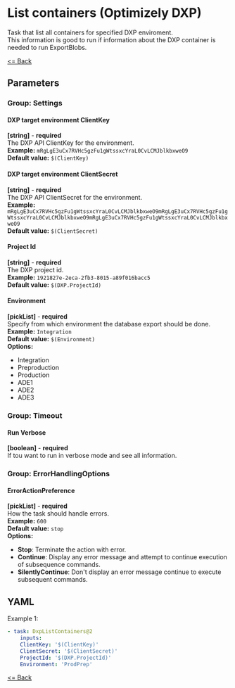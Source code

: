 # List containers (Optimizely DXP)
Task that list all containers for specified DXP enviroment.  
This information is good to run if information about the DXP container is needed to run ExportBlobs.


[<= Back](../README.md)

## Parameters
### Group: Settings

#### DXP target environment ClientKey
**[string]** - **required**  
The DXP API ClientKey for the environment.  
**Example:** `mRgLgE3uCx7RVHc5gzFu1gWtssxcYraL0CvLCMJblkbxweO9`  
**Default value:** `$(ClientKey)`

#### DXP target environment ClientSecret
**[string]** - **required**  
The DXP API ClientSecret for the environment.  
**Example:** `mRgLgE3uCx7RVHc5gzFu1gWtssxcYraL0CvLCMJblkbxweO9mRgLgE3uCx7RVHc5gzFu1gWtssxcYraL0CvLCMJblkbxweO9mRgLgE3uCx7RVHc5gzFu1gWtssxcYraL0CvLCMJblkbxweO9`  
**Default value:** `$(ClientSecret)`

#### Project Id
**[string]** - **required**  
The DXP project id.  
**Example:** `1921827e-2eca-2fb3-8015-a89f016bacc5`  
**Default value:** `$(DXP.ProjectId)`

#### Environment
**[pickList]** - **required**  
Specify from which environment the database export should be done.  
**Example:** `Integration`  
**Default value:** `$(Environment)`  
**Options:**  
- Integration
- Preproduction
- Production
- ADE1
- ADE2
- ADE3

### Group: Timeout
#### Run Verbose
**[boolean]** - **required**  
If tou want to run in verbose mode and see all information.  

### Group: ErrorHandlingOptions
#### ErrorActionPreference
**[pickList]** - **required**  
How the task should handle errors.  
**Example:** `600`  
**Default value:** `stop`  
**Options:**  
- **Stop**: Terminate the action with error.
- **Continue**: Display any error message and attempt to continue execution of subsequence commands.
- **SilentlyContinue**: Don't display an error message continue to execute subsequent commands.

## YAML ##
Example 1:  
```yaml
- task: DxpListContainers@2
    inputs:
    ClientKey: '$(ClientKey)'
    ClientSecret: '$(ClientSecret)'
    ProjectId: '$(DXP.ProjectId)'
    Environment: 'ProdPrep'
```

[<= Back](../README.md)
